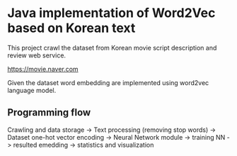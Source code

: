 # Java implementation of Word2Vec based on Korean text

This project crawl the dataset from Korean movie script description and review web service.

 https://movie.naver.com
 
 Given the dataset word embedding are implemented using word2vec language model.
 
 ## Programming flow
 
 Crawling and data storage -> Text processing (removing stop words) -> Dataset one-hot vector encoding 
 -> Neural Network module -> training NN -> resulted emedding -> statistics and visualization
